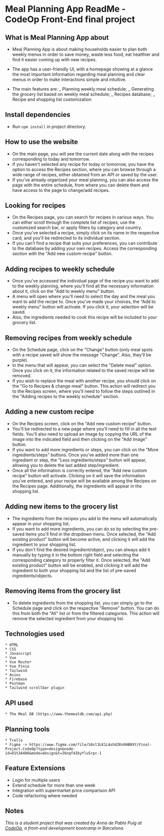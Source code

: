 # Meal Planning App ReadMe - CodeOp Front-End final project

## What is Meal Planning App about

- Meal Planning App is about making households easier to plan both weekly menus in order to save money, waste less food, eat healthier and find it easier coming up with new recipes.

- The app has a user-friendly UI, with a homepage showing at a glance the most important information regarding meal planning and clear menus in order to make interactions simple and intuitive.

- The main features are:
  _ Planning weekly meal schedule;
  _ Generating the grocery list based on weekly meal schedule;
  _ Recipes database;
  _ Recipe and shopping list customization

## Install dependencies

- Run `npm install` in project directory.

## How to use the website

- On the main page, you will see the current date along with the recipes corresponding to today and tomorrow.
- If you haven't selected any recipe for today or tomorrow, you have the option to access the Recipes section, where you can browse through a wide range of recipes, either obtained from an API or saved by the user.
- If you've already organized your meal planning, you can also access the page with the entire schedule, from where you can delete them and have access to the page to change/add recipes.

## Looking for recipes

- On the Recipes page, you can search for recipes in various ways. You can either scroll through the complete list of recipes, use the customized search bar, or apply filters by category and country.
- Once you've selected a recipe, simply click on its name in the respective card, and you'll be redirected to its individual section.
- If you can't find a recipe that suits your preferences, you can contribute to the database by adding your own recipes. Access the corresponding section with the "Add new custom recipe" button.

## Adding recipes to weekly schedule

- Once you've accessed the individual page of the recipe you want to add to the weekly planning, where you'll find all the necessary information about it, click on the "Add to weekly menu" button.
- A menu will open where you'll need to select the day and the meal you want to add the recipe to. Once you've made your choices, the "Add to weekly menu" button will activate. If you click it, your selection will be saved.
- Also, the ingredients needed to cook this recipe will be included to your grocery list.

## Removing recipes from weekly schedule

- On the Schedule page, click on the "Change" button (only meal spots with a recipe saved will show the message "Change". Also, they'll be purple).
- In the menu that will appear, you can select the "Delete meal" option. Once you click on it, the information related to the saved recipe will be removed.
- If you wish to replace the meal with another recipe, you should click on the "Go to Recipes & change meal" button. This action will redirect you to the Recipes screen, where you'll need to follow the steps outlined in the "Adding recipes to the weekly schedule" section.

## Adding a new custom recipe

- On the Recipes screen, click on the "Add new custom recipe" button.
- You'll be redirected to a new page where you'll need to fill in all the text fields. You'll also need to upload an image by copying the URL of the image into the indicated field and then clicking on the "Add Image" button.
- If you want to add more ingredients or steps, you can click on the "More ingredients/steps" buttons. Once you've added more than one ingredient or step, the "Less ingredients/steps" button will appear, allowing you to delete the last added step/ingredient.
- Once all the information is correctly entered, the "Add new custom recipe" button will activate. Clicking on it will save the information you've entered, and your recipe will be available among the Recipes on the Recipes page. Additionally, the ingredients will appear in the shopping list.

## Adding new items to the grocery list

- The ingredients from the recipes you add to the menu will automatically appear in your shopping list.
- If you want to add more ingredients, you can do so by selecting the pre-saved items you'll find in the dropdown menu. Once selected, the "Add existing product" button will become active, and clicking it will add the ingredient to your shopping list.
- If you don't find the desired ingredient/object, you can always add it manually by typing it in the bottom right field and selecting the corresponding category to properly filter it. Once selected, the "Add existing product" button will be enabled, and clicking it will add the ingredient to both your shopping list and the list of pre-saved ingredients/objects.

## Removing items from the grocery list

- To delete ingredients from the shopping list, you can simply go to the Schedule page and click on the respective "Remove" button. You can do this from both the "All" list or from the filtered categories. This action will remove the selected ingredient from your shopping list.

## Technologies used

    * HTML
    * CSS
    * Javascript
    * Vue
    * Vue Router
    * Vue Pinia
    * Tailwind
    * Axios
    * Firebase
    * Postman
    * Tailwind scrollbar plugin

## API used

    * The Meal DB (https://www.themealdb.com/api.php)

## Planning tools

    * Trello
    * Figma -> https://www.figma.com/file/S8sl3LK1LAshUZKnOHB0XY/Final-Project-CodeOp?type=design&node-id=81%3A486&mode=design&t=I6nqf42byYluSrpc-1

## Feature Extensions

- Login for multiple users
- Extend schedule for more than one week
- Integration with supermarket price comparison API
- Code refactoring where needed

## Notes

_This is a student project that was created by Anna de Pablo Puig at [CodeOp](http://CodeOp.tech), a front-end development bootcamp in Barcelona._
